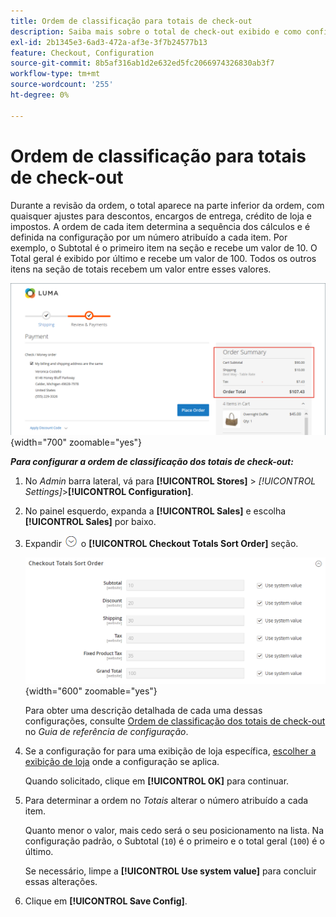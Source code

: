 ```yaml
---
title: Ordem de classificação para totais de check-out
description: Saiba mais sobre o total de check-out exibido e como configurar a ordem de classificação dos totais de check-out no resumo do pedido.
exl-id: 2b1345e3-6ad3-472a-af3e-3f7b24577b13
feature: Checkout, Configuration
source-git-commit: 8b5af316ab1d2e632ed5fc2066974326830ab3f7
workflow-type: tm+mt
source-wordcount: '255'
ht-degree: 0%

---
```


# Ordem de classificação para totais de check-out

Durante a revisão da ordem, o total aparece na parte inferior da ordem, com quaisquer ajustes para descontos, encargos de entrega, crédito de loja e impostos. A ordem de cada item determina a sequência dos cálculos e é definida na configuração por um número atribuído a cada item. Por exemplo, o Subtotal é o primeiro item na seção e recebe um valor de 10. O Total geral é exibido por último e recebe um valor de 100. Todos os outros itens na seção de totais recebem um valor entre esses valores.

![Resumo do pedido exibe o total de finalização](./assets/storefront-checkout-totals.png){width="700" zoomable="yes"}

**_Para configurar a ordem de classificação dos totais de check-out:_**

1. No _Admin_ barra lateral, vá para **[!UICONTROL Stores]** > _[!UICONTROL Settings]_>**[!UICONTROL Configuration]**.

1. No painel esquerdo, expanda a **[!UICONTROL Sales]** e escolha **[!UICONTROL Sales]** por baixo.

1. Expandir ![Seletor de expansão](../assets/icon-display-expand.png) o **[!UICONTROL Checkout Totals Sort Order]** seção.

   ![Opções de totais de check-out numeradas para determinar a ordem de classificação](../configuration-reference/sales/assets/sales-checkout-totals-sort-order.png){width="600" zoomable="yes"}

   Para obter uma descrição detalhada de cada uma dessas configurações, consulte [Ordem de classificação dos totais de check-out](../configuration-reference/sales/sales.md#checkout-totals-sort-order) no _Guia de referência de configuração_.

1. Se a configuração for para uma exibição de loja específica, [escolher a exibição de loja](../configuration-reference/scope-change.md#set-the-scope) onde a configuração se aplica.

   Quando solicitado, clique em **[!UICONTROL OK]** para continuar.

1. Para determinar a ordem no _Totais_ alterar o número atribuído a cada item.

   Quanto menor o valor, mais cedo será o seu posicionamento na lista. Na configuração padrão, o Subtotal (`10`) é o primeiro e o total geral (`100`) é o último.

   Se necessário, limpe a **[!UICONTROL Use system value]** para concluir essas alterações.

1. Clique em **[!UICONTROL Save Config]**.
